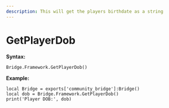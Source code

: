 ```yaml
---
description: This will get the players birthdate as a string
---
```


# GetPlayerDob

**Syntax:**

```
Bridge.Framework.GetPlayerDob()
```

**Example:**

```
local Bridge = exports['community_bridge']:Bridge()
local dob = Bridge.Framework.GetPlayerDob()
print('Player DOB:', dob)
```

